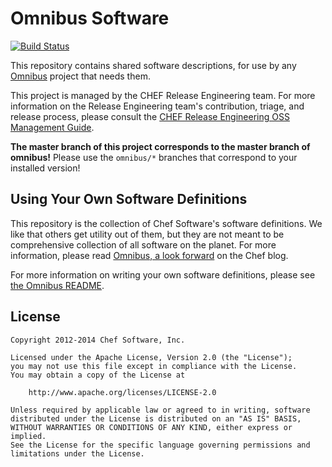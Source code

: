 Omnibus Software
================
[![Build Status](http://img.shields.io/travis/opscode/omnibus-software.svg)][travis]

[travis]: http://travis-ci.org/opscode/omnibus-software

This repository contains shared software descriptions, for use by any [Omnibus](https://github.com/opscode/omnibus) project that needs them.

This project is managed by the CHEF Release Engineering team. For more information on the Release Engineering team's contribution, triage, and release process, please consult the [CHEF Release Engineering OSS Management Guide](https://docs.google.com/a/opscode.com/document/d/1oJB0vZb_3bl7_ZU2YMDBkMFdL-EWplW1BJv_FXTUOzg/edit).

**The master branch of this project corresponds to the master branch of omnibus!** Please use the `omnibus/*` branches that correspond to your installed version!


Using Your Own Software Definitions
-----------------------------------
This repository is the collection of Chef Software's software definitions. We like that others get utility out of them, but they
are not meant to be comprehensive collection of all software on the planet. For more information, please read [Omnibus, a look forward](http://www.getchef.com/blog/2014/06/30/omnibus-a-look-forward/) on the Chef blog.

For more information on writing your own software definitions, please see [the Omnibus README](https://github.com/opscode/omnibus#sharing-software-definitions).


License
-------
```text
Copyright 2012-2014 Chef Software, Inc.

Licensed under the Apache License, Version 2.0 (the "License");
you may not use this file except in compliance with the License.
You may obtain a copy of the License at

    http://www.apache.org/licenses/LICENSE-2.0

Unless required by applicable law or agreed to in writing, software
distributed under the License is distributed on an "AS IS" BASIS,
WITHOUT WARRANTIES OR CONDITIONS OF ANY KIND, either express or implied.
See the License for the specific language governing permissions and
limitations under the License.
```
